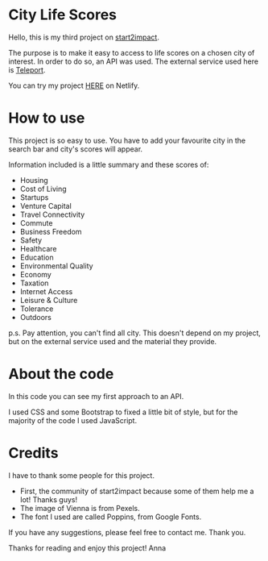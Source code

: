 # City Life Scores
Hello, this is my third project on <a href="https://www.start2impact.it/">start2impact</a>.

The purpose is to make it easy to access to life scores on a chosen city of interest. In order to do so, an API was used. The external service used here is <a href="https://developers.teleport.org/api/">Teleport</a>.

You can try my project <a href="#">HERE</a> on Netlify.

# How to use
This project is so easy to use. You have to add your favourite city in the search bar and city's scores will appear.

Information included is a little summary and these scores of:
- Housing
- Cost of Living
- Startups
- Venture Capital
- Travel Connectivity
- Commute
- Business Freedom
- Safety
- Healthcare
- Education
- Environmental Quality
- Economy
- Taxation
- Internet Access
- Leisure & Culture
- Tolerance
- Outdoors

p.s. Pay attention, you can't find all city. This doesn't depend on my project, but on the external service used and the material they provide.


# About the code
In this code you can see my first approach to an API.

I used CSS and some Bootstrap to fixed a little bit of style, but for the majority of the code I used JavaScript.

# Credits
I have to thank some people for this project.

- First, the community of start2impact because some of them help me a lot! Thanks guys!
- The image of Vienna is from Pexels.
- The font I used are called Poppins, from Google Fonts.


If you have any suggestions, please feel free to contact me. Thank you.

Thanks for reading and enjoy this project!
Anna


